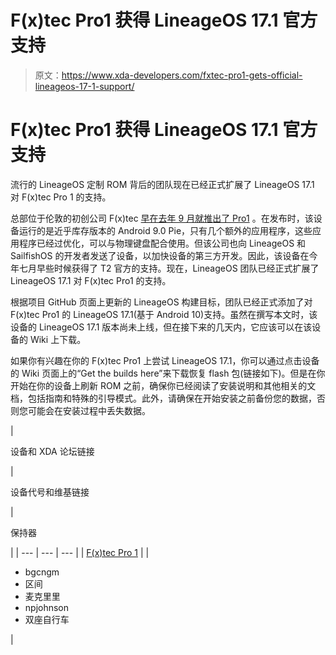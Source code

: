 # F(x)tec Pro1 获得 LineageOS 17.1 官方支持

> 原文：<https://www.xda-developers.com/fxtec-pro1-gets-official-lineageos-17-1-support/>

# F(x)tec Pro1 获得 LineageOS 17.1 官方支持

流行的 LineageOS 定制 ROM 背后的团队现在已经正式扩展了 LineageOS 17.1 对 F(x)tec Pro 1 的支持。

总部位于伦敦的初创公司 F(x)tec [早在去年 9 月就推出了 Pro1](https://www.xda-developers.com/fxtec-pro1-slider-phone-physical-keyboard/) 。在发布时，该设备运行的是近乎库存版本的 Android 9.0 Pie，只有几个额外的应用程序，这些应用程序已经过优化，可以与物理键盘配合使用。但该公司也向 LineageOS 和 SailfishOS 的开发者发送了设备，以加快设备的第三方开发。因此，该设备在今年七月早些时候获得了 T2 官方的支持。现在，LineageOS 团队已经正式扩展了 LineageOS 17.1 对 F(x)tec Pro1 的支持。

根据项目 GitHub 页面上更新的 LineageOS 构建目标，团队已经正式添加了对 F(x)tec Pro1 的 LineageOS 17.1(基于 Android 10)支持。虽然在撰写本文时，该设备的 LineageOS 17.1 版本尚未上线，但在接下来的几天内，它应该可以在该设备的 Wiki 上下载。

如果你有兴趣在你的 F(x)tec Pro1 上尝试 LineageOS 17.1，你可以通过点击设备的 Wiki 页面上的“Get the builds here”来下载恢复 flash 包(链接如下)。但是在你开始在你的设备上刷新 ROM 之前，确保你已经阅读了安装说明和其他相关的文档，包括指南和特殊的引导模式。此外，请确保在开始安装之前备份您的数据，否则您可能会在安装过程中丢失数据。

| 

设备和 XDA 论坛链接

 | 

设备代号和维基链接

 | 

保持器

 |
| --- | --- | --- |
| [F(x)tec Pro 1](https://forum.xda-developers.com/pro1) |  | 

*   bgcngm
*   区间
*   麦克里里
*   npjohnson
*   双座自行车

 |